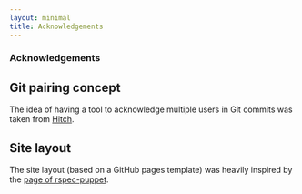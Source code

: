 ```yaml
---
layout: minimal
title: Acknowledgements
---
```


### Acknowledgements

## Git pairing concept

The idea of having a tool to acknowledge multiple users in Git commits was taken
from [Hitch](https://github.com/therubymug/hitch).

## Site layout

The site layout (based on a GitHub pages template) was heavily inspired by the
[page of rspec-puppet](http://rspec-puppet.com).
